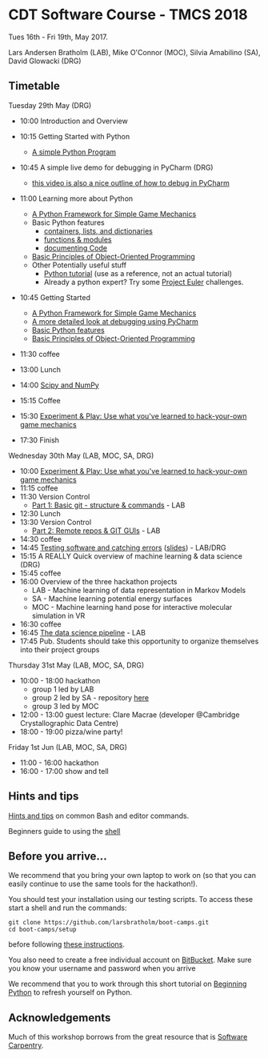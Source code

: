 # CDT Software Course - TMCS 2018

Tues 16th - Fri 19th, May 2017.

Lars Andersen Bratholm (LAB), Mike O'Connor (MOC), Silvia Amabilino (SA), David Glowacki (DRG)

## Timetable

Tuesday 29th May (DRG)

* 10:00 Introduction and Overview
* 10:15 Getting Started with Python
    * [A simple Python Program](outlines/gettingStarted.md)
* 10:45 A simple live demo for debugging in PyCharm (DRG)
    * [this video is also a nice outline of how to debug in PyCharm](https://www.youtube.com/watch?v=BBPoInSOiOY)
    
* 11:00 Learning more about Python
    * [A Python Framework for Simple Game Mechanics](Outlines/I-pyGlet-GameMechanics.md)
    * Basic Python features
      * [containers, lists, and dictionaries](https://github.com/davidglo/boot-camps/blob/2017-TMCS-software/Python/1_lists_and_dictionaries.md)
      * [functions & modules](https://github.com/davidglo/boot-camps/blob/2017-TMCS-software/Python/2_functions_and_modules.md)
      * [documenting Code](https://github.com/davidglo/boot-camps/blob/2017-TMCS-software/Python/3_documenting_code.md)
    * [Basic Principles of Object-Oriented Programming](Python/4_object_orientation.md)
    * Other Potentially useful stuff 
      * [Python tutorial](https://docs.python.org/3/tutorial/index.html) (use as a reference, not an actual tutorial) 
      * Already a python expert? Try some [Project Euler](https://projecteuler.net/) challenges.    

* 10:45 Getting Started 
    * [A Python Framework for Simple Game Mechanics](outlines/pyGlet-GameMechanics.md)
    * [A more detailed look at debugging using PyCharm](outlines/pyCharm.md)
    * [Basic Python features](outlines/python-outline.md)
    * [Basic Principles of Object-Oriented Programming](python/4_object_orientation.md)

* 11:30 coffee
* 13:00 Lunch
* 14:00 [Scipy and NumPy](python/5_numpy.md)
* 15:15 Coffee 
* 15:30 [Experiment & Play: Use what you've learned to hack-your-own game mechanics](outlines/pyGlet-GameMechanics-II.md)
* 17:30 Finish 

Wednesday 30th May (LAB, MOC, SA, DRG)

* 10:00 [Experiment & Play: Use what you've learned to hack-your-own game mechanics](https://github.com/davidglo/boot-camps/blob/2017-TMCS-software/pyGlet-GameMechanics-II.md)
* 11:15 coffee
* 11:30 Version Control 
    * [Part 1: Basic git - structure & commands](outlines/git-outline.md#git-and-version-control) - LAB
* 12:30 Lunch
* 13:30 Version Control 
    * [Part 2: Remote repos & GIT GUIs](outlines/git-outline.md#part-2) - LAB
* 14:30 coffee
* 14:45 [Testing software and catching errors](testing/README.md) ([slides](testing/slides.pdf)) - LAB/DRG
* 15:15 A REALLY Quick overview of machine learning & data science (DRG)
* 15:45 coffee
* 16:00 Overview of the three hackathon projects
    * LAB - Machine learning of data representation in Markov Models
    * SA  - Machine learning potential energy surfaces
    * MOC - Machine learning hand pose for interactive molecular simulation in VR
* 16:30 coffee
* 16:45 [The data science pipeline](https://github.com/RobertArbon/pipeline_example/blob/master/Data%20science%20pipeline.ipynb) - LAB
* 17:45 Pub. Students should take this opportunity to organize themselves into their project groups

Thursday 31st May (LAB, MOC, SA, DRG)

* 10:00 - 18:00 hackathon
    * group 1 led by LAB 
    * group 2 led by SA - repository [here](https://bitbucket.org/SilviaAmAm/tmcs_2018/src/master/)  
    * group 3 led by MOC 
* 12:00 - 13:00 guest lecture: Clare Macrae (developer @Cambridge Crystallographic Data Centre)
* 18:00 - 19:00 pizza/wine party!

Friday 1st Jun (LAB, MOC, SA, DRG)
 
* 11:00 - 16:00 hackathon
* 16:00 - 17:00 show and tell


## Hints and tips

[Hints and tips](outlines/hints_and_tips.md) on common Bash and editor commands.

Beginners guide to using the [shell](shell/README.md)
## Before you arrive...

We recommend that you bring your own laptop to work on (so 
that you can easily continue to use the same tools for the hackathon!).

You should test your installation using our testing scripts. To access these start a shell and run the 
commands:

    git clone https://github.com/larsbratholm/boot-camps.git
    cd boot-camps/setup

before following [these instructions](setup/README.md).

You also need to create a free individual account on 
[BitBucket](https://bitbucket.org/account/signup/). Make sure 
you know your username and password when you arrive

We recommend that you to work through this short tutorial on 
[Beginning Python](http://chryswoods.com/beginning_python) to refresh yourself on Python. 

## Acknowledgements 

Much of this workshop borrows from the great resource that is [Software Carpentry](https://software-carpentry.org/).
